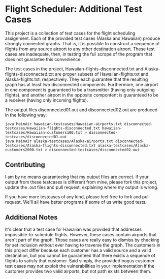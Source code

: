 Flight Scheduler: Additional Test Cases
=======================================

This project is a collection of test cases for the flight scheduling assignment.  Each of the provided test cases (Alaska and Hawaiian) produce strongly connected graphs.  That is, it is possible to construct a sequence of flights from any source airport to any other destination airport.  These test cases are inadequate, then, in testing the full scrope of the program that does not guarantee this convenience.

The test cases in the project, Hawaiian-flights-disconnected.txt and Alaska-flights-disconnected.txt are proper subsets of Hawaiian-flights.txt and Alaska-flights.txt, respectively.  They each guarantee that the resulting graph has at least two disconnected components.  Furthermore, one airport in one component is guaranteed to be a transmitter (having only outgoing flights), and another airport in the opposite compontent is guaranteed to be a receiver (having only incoming flights).

The output files disconnected01.out and disconnected02.out are produced in the following way:

    java MainAir hawaiian-testcases/Hawaiian-airports.txt disconnected-testcases/Hawaiian-flights-disconnected.txt hawaiian-testcases/Hawaiian-customers100.txt > disconnected-testcases/disconnected01.out
    java MainAir alaska-testcases/Alaska-airports.txt disconnected-testcases/Alaska-flights-disconnected.txt alaska-testcases/Alaska-customers2000.txt > disconnected-testcases/disconnected02.out

Contributing
------------

I am by no means guaranteeing that my output files are correct.  If your output from these testcases is different from mine, please fork this project, update the .out files and pull request, explaining where my output is wrong.

If you have more testcases of any kind, please feel free to fork and pull request. We'll all have better programs if some of us write good tests.

Additional Notes
----------------

It's clear that a test case for Hawaiian was provided that addresses impossible-to-schedule flights.  However, these cases contain airports that aren't part of the graph.  Those cases are really easy to dismiss by checking for set inclusion without ever having to traverse the graph. The customers in this project differ because each customer has a valid source and a valid destination, but you cannot be guaranteed that there exists a sequence of flights to satisfy that customer.  Said simply, the provided bogus customer test cases may not exploit the vulnerabilities in your implementation if the customer provides two valid airports, but not path exists between them.
